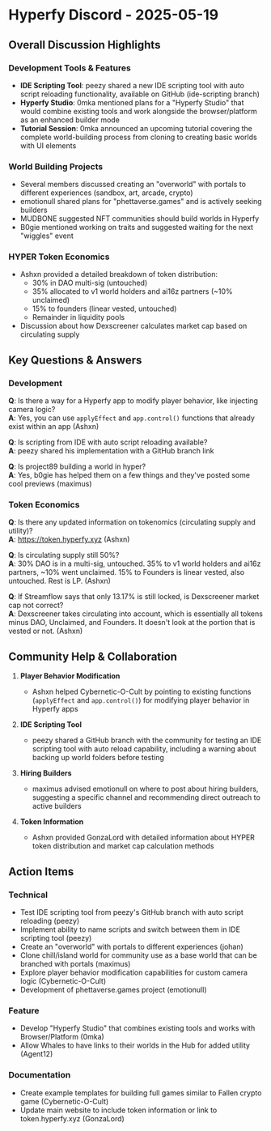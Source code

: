# Hyperfy Discord - 2025-05-19

## Overall Discussion Highlights

### Development Tools & Features
- **IDE Scripting Tool**: peezy shared a new IDE scripting tool with auto script reloading functionality, available on GitHub (ide-scripting branch)
- **Hyperfy Studio**: 0mka mentioned plans for a "Hyperfy Studio" that would combine existing tools and work alongside the browser/platform as an enhanced builder mode
- **Tutorial Session**: 0mka announced an upcoming tutorial covering the complete world-building process from cloning to creating basic worlds with UI elements

### World Building Projects
- Several members discussed creating an "overworld" with portals to different experiences (sandbox, art, arcade, crypto)
- emotionull shared plans for "phettaverse.games" and is actively seeking builders
- MUDBONE suggested NFT communities should build worlds in Hyperfy
- B0gie mentioned working on traits and suggested waiting for the next "wiggles" event

### HYPER Token Economics
- Ashxn provided a detailed breakdown of token distribution:
  - 30% in DAO multi-sig (untouched)
  - 35% allocated to v1 world holders and ai16z partners (~10% unclaimed)
  - 15% to founders (linear vested, untouched)
  - Remainder in liquidity pools
- Discussion about how Dexscreener calculates market cap based on circulating supply

## Key Questions & Answers

### Development
**Q**: Is there a way for a Hyperfy app to modify player behavior, like injecting camera logic?  
**A**: Yes, you can use `applyEffect` and `app.control()` functions that already exist within an app (Ashxn)

**Q**: Is scripting from IDE with auto script reloading available?  
**A**: peezy shared his implementation with a GitHub branch link

**Q**: Is project89 building a world in hyper?  
**A**: Yes, b0gie has helped them on a few things and they've posted some cool previews (maximus)

### Token Economics
**Q**: Is there any updated information on tokenomics (circulating supply and utility)?  
**A**: https://token.hyperfy.xyz (Ashxn)

**Q**: Is circulating supply still 50%?  
**A**: 30% DAO is in a multi-sig, untouched. 35% to v1 world holders and ai16z partners, ~10% went unclaimed. 15% to Founders is linear vested, also untouched. Rest is LP. (Ashxn)

**Q**: If Streamflow says that only 13.17% is still locked, is Dexscreener market cap not correct?  
**A**: Dexscreener takes circulating into account, which is essentially all tokens minus DAO, Unclaimed, and Founders. It doesn't look at the portion that is vested or not. (Ashxn)

## Community Help & Collaboration

1. **Player Behavior Modification**
   - Ashxn helped Cybernetic-O-Cult by pointing to existing functions (`applyEffect` and `app.control()`) for modifying player behavior in Hyperfy apps

2. **IDE Scripting Tool**
   - peezy shared a GitHub branch with the community for testing an IDE scripting tool with auto reload capability, including a warning about backing up world folders before testing

3. **Hiring Builders**
   - maximus advised emotionull on where to post about hiring builders, suggesting a specific channel and recommending direct outreach to active builders

4. **Token Information**
   - Ashxn provided GonzaLord with detailed information about HYPER token distribution and market cap calculation methods

## Action Items

### Technical
- Test IDE scripting tool from peezy's GitHub branch with auto script reloading (peezy)
- Implement ability to name scripts and switch between them in IDE scripting tool (peezy)
- Create an "overworld" with portals to different experiences (johan)
- Clone chill/island world for community use as a base world that can be branched with portals (maximus)
- Explore player behavior modification capabilities for custom camera logic (Cybernetic-O-Cult)
- Development of phettaverse.games project (emotionull)

### Feature
- Develop "Hyperfy Studio" that combines existing tools and works with Browser/Platform (0mka)
- Allow Whales to have links to their worlds in the Hub for added utility (Agent12)

### Documentation
- Create example templates for building full games similar to Fallen crypto game (Cybernetic-O-Cult)
- Update main website to include token information or link to token.hyperfy.xyz (GonzaLord)